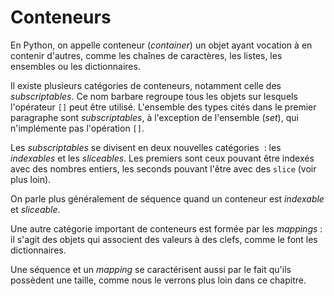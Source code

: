 # Conteneurs

En Python, on appelle conteneur (*container*) un objet ayant vocation à en contenir d'autres, comme les chaînes de caractères, les listes, les ensembles ou les dictionnaires.

Il existe plusieurs catégories de conteneurs, notamment celle des *subscriptables*. Ce nom barbare regroupe tous les objets sur lesquels l'opérateur `[]` peut être utilisé.
L'ensemble des types cités dans le premier paragraphe sont *subscriptables*, à l'exception de l'ensemble (*set*), qui n'implémente pas l'opération `[]`.

Les *subscriptables* se divisent en deux nouvelles catégories  : les *indexables* et les *sliceables*. Les premiers sont ceux pouvant être indexés avec des nombres entiers, les seconds pouvant l'être avec des `slice` (voir plus loin).

On parle plus généralement de séquence quand un conteneur est *indexable* et *sliceable*.

Une autre catégorie important de conteneurs est formée par les *mappings* : il s'agit des objets qui associent des valeurs à des clefs, comme le font les dictionnaires.

Une séquence et un *mapping* se caractérisent aussi par le fait qu'ils possèdent une taille, comme nous le verrons plus loin dans ce chapitre.
